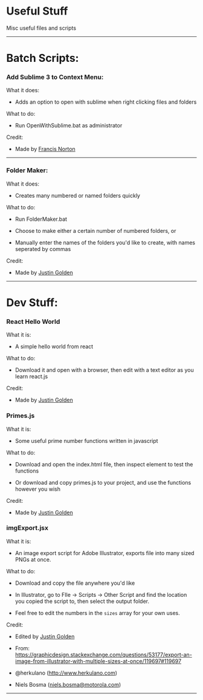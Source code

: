 # Useful Stuff

Misc useful files and scripts

<hr>

# Batch Scripts:

### Add Sublime 3 to Context Menu:

What it does:

- Adds an option to open with sublime when right clicking files and folders

What to do: 

- Run OpenWithSublime.bat as administrator

Credit: 

- Made by [Francis Norton](https://gist.github.com/roundand/9367852)

<hr>

### Folder Maker:

What it does:

- Creates many numbered or named folders quickly

What to do:

- Run FolderMaker.bat

- Choose to make either a certain number of numbered folders, or

- Manually enter the names of the folders you'd like to create, with names seperated by commas

Credit:

- Made by [Justin Golden](http://justingolden21.github.io)

<hr>

# Dev Stuff:

### React Hello World

What it is:

- A simple hello world from react

What to do:

- Download it and open with a browser, then edit with a text editor as you learn react.js

Credit:

- Made by [Justin Golden](http://justingolden21.github.io)

### Primes.js

What it is:

- Some useful prime number functions written in javascript

What to do:

- Download and open the index.html file, then inspect element to test the functions

- Or download and copy primes.js to your project, and use the functions however you wish

Credit:

- Made by [Justin Golden](http://justingolden21.github.io)

### imgExport.jsx

What it is:

- An image export script for Adobe Illustrator, exports file into many sized PNGs at once.

What to do:

- Download and copy the file anywhere you'd like

- In Illustrator, go to FIle -> Scripts -> Other Script and find the location you copied the script to, then select the output folder.

- Feel free to edit the numbers in the <code>sizes</code> array for your own uses.

Credit:

- Edited by [Justin Golden](http://justingolden21.github.io)

- From: https://graphicdesign.stackexchange.com/questions/53177/export-an-image-from-illustrator-with-multiple-sizes-at-once/119697#119697

- @herkulano (http://www.herkulano.com)

- Niels Bosma (niels.bosma@motorola.com)

<hr>
